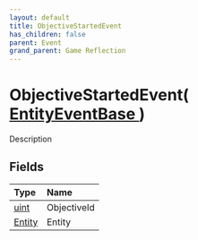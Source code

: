 ```yaml
---
layout: default
title: ObjectiveStartedEvent
has_children: false
parent: Event
grand_parent: Game Reflection
---
```

# ObjectiveStartedEvent( [ EntityEventBase ](/riftbreaker-wiki/docs/game-reflection/events/entity_event_base/) )
Description 

## Fields

| Type | Name |
|:----------|:--------------|
| [uint](/riftbreaker-wiki/docs/game-reflection/components/uint/) | ObjectiveId |
| [Entity](/riftbreaker-wiki/docs/game-reflection/classes/entity/) | Entity |

